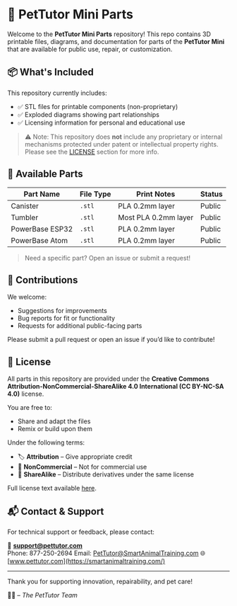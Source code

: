 # 🐾 PetTutor Mini Parts

Welcome to the **PetTutor Mini Parts** repository! This repo contains 3D printable files, diagrams, and documentation for parts of the **PetTutor Mini** that are available for public use, repair, or customization.

## 📦 What's Included

This repository currently includes:

- ✅ STL files for printable components (non-proprietary)
- ✅ Exploded diagrams showing part relationships
- ✅ Licensing information for personal and educational use

> ⚠️ Note: This repository does **not** include any proprietary or internal mechanisms protected under patent or intellectual property rights. Please see the [LICENSE](#license) section for more info.

## 🧩 Available Parts

| Part Name             | File Type | Print Notes           | Status   |
|----------------------|-----------|------------------------|----------|
| Canister             | `.stl`    | PLA 0.2mm layer        | Public   |
| Tumbler              | `.stl`    | Most PLA 0.2mm layer   | Public   |
| PowerBase ESP32      | `.stl`    | PLA 0.2mm layer        | Public   |
| PowerBase Atom       | `.stl`    | PLA 0.2mm layer        | Public   |


> Need a specific part? Open an issue or submit a request!

## 🤝 Contributions

We welcome:

- Suggestions for improvements
- Bug reports for fit or functionality
- Requests for additional public-facing parts

Please submit a pull request or open an issue if you’d like to contribute!

## 📄 License

All parts in this repository are provided under the **Creative Commons Attribution-NonCommercial-ShareAlike 4.0 International (CC BY-NC-SA 4.0)** license.

You are free to:

- Share and adapt the files
- Remix or build upon them

Under the following terms:

- 🏷️ **Attribution** – Give appropriate credit
- 💸 **NonCommercial** – Not for commercial use
- 🔄 **ShareAlike** – Distribute derivatives under the same license

Full license text available [here](https://creativecommons.org/licenses/by-nc-sa/4.0/).

## 📬 Contact & Support

For technical support or feedback, please contact:

📧 **support@pettutor.com**  
Phone: 877-250-2694
Email: PetTutor@SmartAnimalTraining.com
🌐 [www.pettutor.com](https://smartanimaltraining.com/)

---

Thank you for supporting innovation, repairability, and pet care!

🐶🐱 – *The PetTutor Team*
